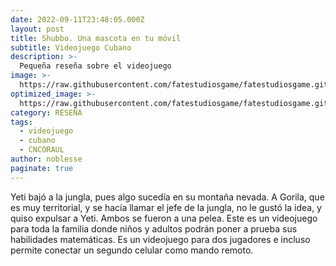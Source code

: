 ```yaml
---
date: 2022-09-11T23:48:05.000Z
layout: post
title: Shubbo. Una mascota en tu móvil
subtitle: Videojuego Cubano
description: >-
  Pequeña reseña sobre el videojuego 
image: >-
  https://raw.githubusercontent.com/fatestudiosgame/fatestudiosgame.github.io/master/src/img/images-post/shubbo/shubbo-01.jpg
optimized_image: >-
  https://raw.githubusercontent.com/fatestudiosgame/fatestudiosgame.github.io/master/src/img/images-post/shubbo/shubbo-01.jpg
category: RESEÑA
tags:
  - videojuego
  - cubano
  - CNCORAUL
author: noblesse
paginate: true
---
```

Yeti bajó a la jungla, pues algo sucedía en su montaña nevada. A Gorila, que es muy territorial, y se hacía llamar el jefe de la jungla, no le gustó la idea, y quiso expulsar a Yeti. Ambos se fueron a una pelea. Este es un videojuego para toda la familia donde niños y adultos podrán poner a prueba sus habilidades matemáticas. Es un videojuego para dos jugadores e incluso permite conectar un segundo celular como mando remoto.  
